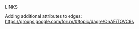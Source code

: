 LINKS

Adding additional attributes to edges:
https://groups.google.com/forum/#!topic/dagre/OnAEiTOVC9s